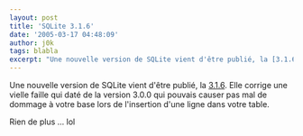 ```yaml
---
layout: post
title: 'SQLite 3.1.6'
date: '2005-03-17 04:48:09'
author: j0k
tags: blabla
excerpt: "Une nouvelle version de SQLite vient d'être publié, la [3.1.6](http://www.sqlite.org/download.html).   )   Elle corrige une vielle faille qui daté de la version 3.0.0 qui pouvais causer pas mal de dommage à votre base lors de l'insertion d'une ligne dans votre table.  \n  \nRien de plus ... lol"
---
```


Une nouvelle version de SQLite vient d'être publié, la [3.1.6](http://www.sqlite.org/download.html).      Elle corrige une vielle faille qui daté de la version 3.0.0 qui pouvais causer pas mal de dommage à votre base lors de l'insertion d'une ligne dans votre table.

Rien de plus ... lol

